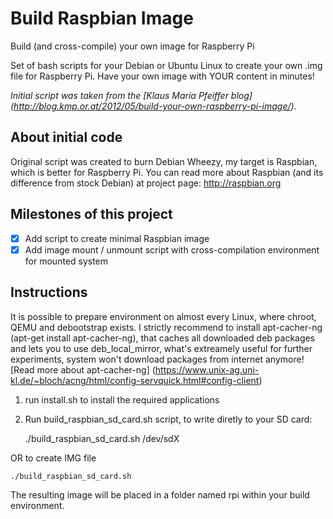Build Raspbian Image
=========================================================

Build (and cross-compile) your own image for Raspberry Pi

Set of bash scripts for your Debian or Ubuntu Linux to create your own .img file for Raspberry Pi.
Have your own image with YOUR content in minutes!

*Initial script was taken from the [Klaus Maria Pfeiffer blog] (http://blog.kmp.or.at/2012/05/build-your-own-raspberry-pi-image/).*

About initial code
---------------------------------------------------------

Original script was created to burn Debian Wheezy, my target is Raspbian, which is better for Raspberry Pi. You can read more about Raspbian (and its difference from stock Debian) at project page: http://raspbian.org

Milestones of this project
---------------------------------------------------------
- [x] Add script to create minimal Raspbian image
- [x] Add image mount / unmount script with cross-compilation environment for mounted system

Instructions
---------------------------------------------------------

It is possible to prepare environment on almost every Linux, where chroot, QEMU and debootstrap exists.
I strictly recommend to install apt-cacher-ng (apt-get install apt-cacher-ng), that caches all downloaded deb packages and lets you to use deb_local_mirror, what's extreamely useful for further experiments, system won't download packages from internet anymore! [Read more about apt-cacher-ng] (https://www.unix-ag.uni-kl.de/~bloch/acng/html/config-servquick.html#config-client)

1. run install.sh to install the required applications

2. Run build_raspbian_sd_card.sh script, to write diretly to your SD card:

	./build_raspbian_sd_card.sh /dev/sdX

OR to create IMG file

	./build_raspbian_sd_card.sh

The resulting image will be placed in a folder named rpi within your build environment.

